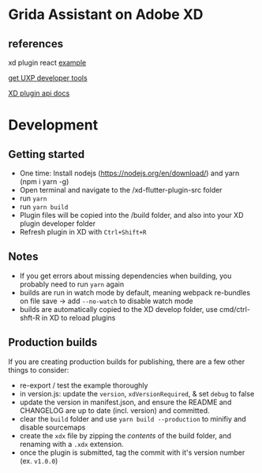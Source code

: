 # Grida Assistant on Adobe XD

## references

xd plugin react [example](https://github.com/AdobeXD/plugin-samples/tree/master/quick-start-react)

[get UXP developer tools](https://www.adobe.io/photoshop/uxp/devtool/)

[XD plugin api docs](https://adobexdplatform.com/plugin-docs/reference/xd-index.html)

# Development

## Getting started

- One time: Install nodejs (https://nodejs.org/en/download/) and yarn (npm i yarn -g)
- Open terminal and navigate to the /xd-flutter-plugin-src folder
- run `yarn`
- run `yarn build`
- Plugin files will be copied into the /build folder, and also into your XD plugin developer folder
- Refresh plugin in XD with `Ctrl+Shift+R`

## Notes

- If you get errors about missing dependencies when building, you probably need to run `yarn` again
- builds are run in watch mode by default, meaning webpack re-bundles on file save
  -> add `--no-watch` to disable watch mode
- builds are automatically copied to the XD develop folder, use cmd/ctrl-shft-R in XD to reload plugins

## Production builds

If you are creating production builds for publishing, there are a few other things to consider:

- re-export / test the example thoroughly
- in version.js: update the `version`, `xdVersionRequired`, & set `debug` to false
- update the version in manifest.json, and ensure the README and CHANGELOG are up to date (incl. version) and committed.
- clear the `build` folder and use `yarn build --production` to minifiy and disable sourcemaps
- create the `xdx` file by zipping the _contents_ of the build folder, and renaming with a `.xdx` extension.
- once the plugin is submitted, tag the commit with it's version number (ex. `v1.0.0`)
